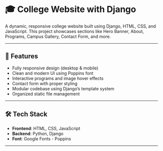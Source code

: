 # 🎓 College Website with Django

A dynamic, responsive college website built using Django, HTML, CSS, and JavaScript. This project showcases sections like Hero Banner, About, Programs, Campus Gallery, Contact Form, and more.

---

## 🚀 Features

- Fully responsive design (desktop & mobile)
- Clean and modern UI using Poppins font
- Interactive programs and image hover effects
- Contact form with proper styling
- Modular codebase using Django’s template system
- Organized static file management

---

## 🛠️ Tech Stack

- **Frontend**: HTML, CSS, JavaScript
- **Backend**: Python, Django
- **Font**: Google Fonts - Poppins

---



